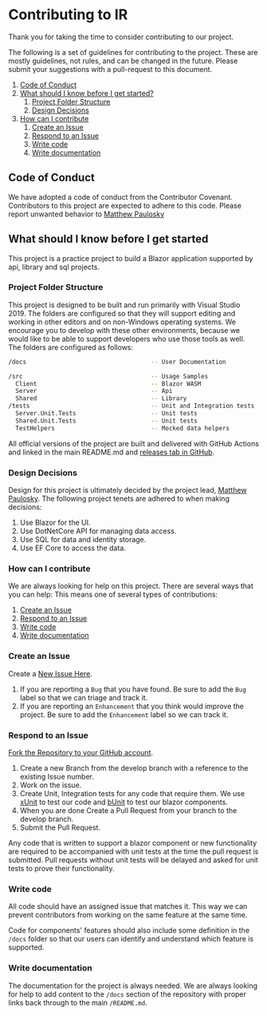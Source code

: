 # Contributing to IR

Thank you for taking the time to consider contributing to our project.

The following is a set of guidelines for contributing to the project.  These are mostly guidelines, not rules, and can be changed in the future.  Please submit your suggestions with a pull-request to this document.

1. [Code of Conduct](#documents\CODE_OF_CONDUCT.md)
1. [What should I know before I get started?](#what-should-i-know-before-i-get-started?)
    1. [Project Folder Structure](#project-folder-structure)
    1. [Design Decisions](#design-decisions)
1. [How can I contribute](#how-can-i-contribute)
    1. [Create an Issue](#create-an-issue)
    1. [Respond to an Issue](#respond-to-an-issue)
    1. [Write code](#write-code)
    1. [Write documentation](#write-documentation)

## Code of Conduct

We have adopted a code of conduct from the Contributor Covenant.  Contributors to this project are expected to adhere to this code.  Please report unwanted behavior to [Matthew Paulosky](mailto:matthew.paulosky@outlook.com)

## What should I know before I get started

This project is a practice project to build a Blazor application supported by api, library and sql projects.

### Project Folder Structure

This project is designed to be built and run primarily with Visual Studio 2019. The folders are configured so that they will support editing and working in other editors and on non-Windows operating systems.  We encourage you to develop with these other environments, because we would like to be able to support developers who use those tools as well.  The folders are configured as follows:

```bash
/docs                                   -- User Documentation

/src                                    -- Usage Samples
  Client                                -- Blazor WASM  
  Server                                -- Api
  Shared                                -- Library
/tests                                  -- Unit and Integration tests
  Server.Unit.Tests                     -- Unit tests
  Shared.Unit.Tests                     -- Unit tests
  TestHelpers                           -- Mocked data helpers
```

All official versions of the project are built and delivered with GitHub Actions and linked in the main README.md and [releases tab in GitHub](https://github.com/mpaulosky/IRApplication/releases).

### Design Decisions

Design for this project is ultimately decided by the project lead, [Matthew Paulosky](mailto:matthew.paulosky@outlook.com).  The following project tenets are adhered to when making decisions:

1. Use Blazor for the UI.
1. Use DotNetCore API for managing data access.
1. Use SQL for data and identity storage.
1. Use EF Core to access the data.

### How can I contribute

We are always looking for help on this project.  There are several ways that you can help:
This means one of several types of contributions:

1. [Create an Issue](#create-an-issue)
1. [Respond to an Issue](#respond-to-an-issue)
1. [Write code](#write-code)
1. [Write documentation](#write-documentation)

### Create an Issue

Create a [New Issue Here](https://github.com/mpaulosky/IRApplication/issues).

  1. If you are reporting a `Bug` that you have found. Be sure to add the `Bug` label so that we can triage and track it.
  1. If you are reporting an `Enhancement` that you think would improve the project. Be sure to add the `Enhancement` label so we can track it.

### Respond to an Issue

[Fork the Repository to your GitHub account](https://github.com/mpaulosky/IRApplication/fork).

1. Create a new Branch from the develop branch with a reference to the existing Issue number.
1. Work on the issue.
1. Create Unit, Integration tests for any code that require them. We use [xUnit](https://www.nuget.org/packages/xunit/) to test our code and [bUnit](https://www.nuget.org/packages/bunit/) to test our blazor components.
1. When you are done Create a Pull Request from your branch to the develop branch.
1. Submit the Pull Request.

Any code that is written to support a blazor component or new functionality are required to be accompanied with unit tests at the time the pull request is submitted.  Pull requests without unit tests will be delayed and asked for unit tests to prove their functionality.

### Write code

All code should have an assigned issue that matches it.  This way we can prevent contributors from working on the same feature at the same time.

Code for components' features should also include some definition in the `/docs` folder so that our users can identify and understand which feature is supported.

### Write documentation

The documentation for the project is always needed.  We are always looking for help to add content to the `/docs` section of the repository with proper links back through to the main `/README.md`.